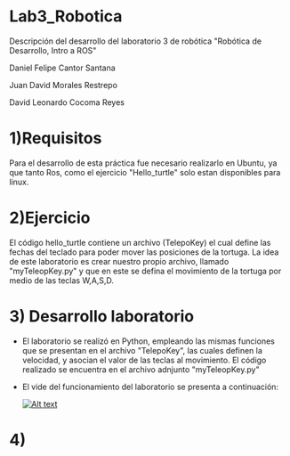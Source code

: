 # Lab3_Robotica
Descripción del desarrollo del laboratorio 3 de robótica "Robótica de Desarrollo, Intro a ROS"


Daniel Felipe Cantor Santana

Juan David Morales Restrepo

David Leonardo Cocoma Reyes 


# 1)Requisitos
Para el desarrollo de esta práctica fue necesario realizarlo en Ubuntu, ya que tanto Ros, como el ejercicio "Hello_turtle" solo estan disponibles para linux.


# 2)Ejercicio
El código hello_turtle contiene un archivo (TelepoKey) el cual define las fechas del teclado para poder mover las posiciones de la tortuga. La idea de este laboratorio es crear nuestro propio archivo, llamado "myTeleopKey.py" y que en este se defina el movimiento de la tortuga por medio de las teclas W,A,S,D. 

# 3) Desarrollo laboratorio
  - El laboratorio se realizó en Python, empleando las mismas funciones que se presentan en el archivo "TelepoKey", las cuales definen la velocidad, y asocian el valor de las teclas al movimiento. El código realizado se encuentra en el archivo adnjunto "myTeleopKey.py"
  
  - El vide del funcionamiento del laboratorio se presenta a continuación:
  
    [![Alt text](https://img.youtube.com/vi/2K-DCGj8uyk/0.jpg)](https://www.youtube.com/watch?v=2K-DCGj8uyk)

# 4) 
